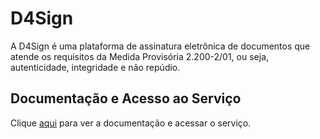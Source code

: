 # D4Sign

A D4Sign é uma plataforma de assinatura eletrônica de documentos que atende os requisitos da Medida Provisória 2.200-2/01, ou seja, autenticidade, integridade e não repúdio.

## Documentação e Acesso ao Serviço

Clique [aqui](https://d4sign.com.br) para ver a documentação e acessar o serviço.
